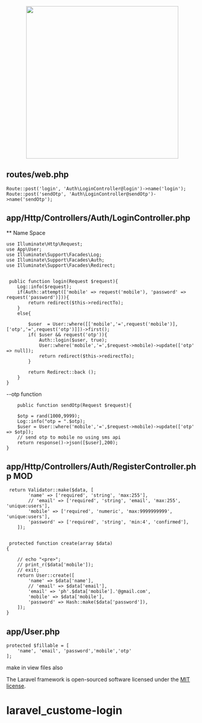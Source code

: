 <p align="center"><img src="https://res.cloudinary.com/dtfbvvkyp/image/upload/v1566331377/laravel-logolockup-cmyk-red.svg" width="400"></p>

## routes/web.php

    Route::post('login', 'Auth\LoginController@login')->name('login');
    Route::post('sendOtp', 'Auth\LoginController@sendOtp')->name('sendOtp');

##  app/Http/Controllers/Auth/LoginController.php

** Name Space

    use Illuminate\Http\Request;
    use App\User;
    use Illuminate\Support\Facades\Log;
    use Illuminate\Support\Facades\Auth;
    use Illuminate\Support\Facades\Redirect;


     public function login(Request $request){
        Log::info($request);
        if(Auth::attempt(['mobile' => request('mobile'), 'password' => request('password')])){
            return redirect($this->redirectTo);
        }
        else{

            $user  = User::where([['mobile','=',request('mobile')],['otp','=',request('otp')]])->first();
            if( $user && request('otp')){
                Auth::login($user, true);
                User::where('mobile','=',$request->mobile)->update(['otp' => null]);
                return redirect($this->redirectTo);
            }

            return Redirect::back ();
        }
    }

--otp function

        public function sendOtp(Request $request){

        $otp = rand(1000,9999);
        Log::info("otp = ".$otp);
        $user = User::where('mobile','=',$request->mobile)->update(['otp' => $otp]);
        // send otp to mobile no using sms api
        return response()->json([$user],200);
    }


## app/Http/Controllers/Auth/RegisterController.php MOD

     return Validator::make($data, [
            'name' => ['required', 'string', 'max:255'],
            // 'email' => ['required', 'string', 'email', 'max:255', 'unique:users'],
            'mobile' => ['required', 'numeric', 'max:9999999999', 'unique:users'],
            'password' => ['required', 'string', 'min:4', 'confirmed'],
        ]);


     protected function create(array $data)
    {

        // echo "<pre>";
        // print_r($data['mobile']);
        // exit;
        return User::create([
            'name' => $data['name'],
            // 'email' => $data['email'],
            'email' => 'ph'.$data['mobile'].'@gmail.com',
            'mobile' => $data['mobile'],
            'password' => Hash::make($data['password']),
        ]);
    }



## app/User.php

    protected $fillable = [
        'name', 'email', 'password','mobile','otp'
    ];


make in view files also


The Laravel framework is open-sourced software licensed under the [MIT license](https://opensource.org/licenses/MIT).
# laravel_custome-login
